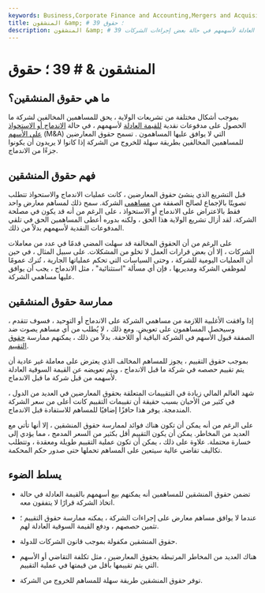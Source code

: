 ```yaml
---
keywords: Business,Corporate Finance and Accounting,Mergers and Acquisitions,M&amp;amp;A
title: المنشقون &amp; # 39 ؛ حقوق
description: المنشقون &amp; # 39 ؛ تسمح الحقوق للمساهمين بالاعتراض والحصول على مدفوعات مقابل القيمة العادلة لأسهمهم في حالة بعض إجراءات الشركات.
---
```


# المنشقون & # 39 ؛ حقوق
## ما هي حقوق المنشقين؟

بموجب أشكال مختلفة من تشريعات الولاية ، يحق للمساهمين المخالفين لشركة ما الحصول على مدفوعات نقدية [للقيمة العادلة](/fairvalue) لأسهمهم ، في حالة [الاندماج أو الاستحواذ على الأسهم](/mergersandacquisitions) (M&A) التي لا يوافق عليها المساهمون . تسمح حقوق المعارضين للمساهمين المخالفين بطريقة سهلة للخروج من الشركة إذا كانوا لا يريدون أن يكونوا جزءًا من الاندماج.

## فهم حقوق المنشقين

قبل التشريع الذي ينشئ حقوق المعارضين ، كانت عمليات الاندماج والاستحواذ تتطلب تصويتًا بالإجماع لصالح الصفقة من [مساهمي](/shareholder) الشركة. سمح ذلك لمساهم معارض واحد فقط بالاعتراض على الاندماج أو الاستحواذ ، على الرغم من أنه قد يكون في مصلحة الشركة. لقد أزال تشريع الولاية هذا الحق ، ولكنه بدوره أعطى المساهمين الحق في تلقي المدفوعات النقدية لأسهمهم بدلاً من ذلك.

على الرغم من أن الحقوق المخالفة قد سهلت المضي قدمًا في عدد من معاملات الشركات ، إلا أن بعض قرارات العمل لا تخلو من المشكلات. على سبيل المثال ، في حين أن العمليات اليومية للشركة ، وحتى السياسات التي تحكم عملياتها الجارية ، تُترك عمومًا لموظفي الشركة ومديريها ، فإن أي مسألة "استثنائية" ، مثل الاندماج ، يجب أن يوافق عليها مساهمي الشركة.

## ممارسة حقوق المنشقين

إذا وافقت الأغلبية اللازمة من مساهمي الشركة على الاندماج أو التوحيد ، فسوف تتقدم ، وسيحصل المساهمون على تعويض. ومع ذلك ، لا يُطلب من أي مساهم يصوت ضد الصفقة قبول الأسهم في الشركة الباقية أو اللاحقة. بدلاً من ذلك ، يمكنهم ممارسة [حقوق التقييم](/appraisalright).

بموجب حقوق التقييم ، يجوز للمساهم المخالف الذي يعترض على معاملة غير عادية أن يتم تقييم حصصه في شركة ما قبل الاندماج ، ويتم تعويضه عن القيمة السوقية العادلة لأسهمه من قبل شركة ما قبل الاندماج.

شهد العالم المالي زيادة في التقييمات المتعلقة بحقوق المعارضين في العديد من الدول ، في كثير من الأحيان بسبب حقيقة أن تقييمات التقييم كانت أعلى من سعر الشركة المندمجة. يوفر هذا حافزًا إضافيًا للمساهم للاستفادة قبل الاندماج.

على الرغم من أنه يمكن أن تكون هناك فوائد لممارسة حقوق المنشقين ، إلا أنها تأتي مع العديد من المخاطر. يمكن أن يكون التقييم أقل بكثير من السعر المدمج ، مما يؤدي إلى خسارة محتملة. علاوة على ذلك ، يمكن أن تكون عملية التقييم طويلة ومعقدة ، وتتطلب تكاليف تقاضي عالية سيتعين على المساهم تحملها حتى صدور حكم المحكمة.

## يسلط الضوء

- تضمن حقوق المنشقين للمساهمين أنه يمكنهم بيع أسهمهم بالقيمة العادلة في حالة اتخاذ الشركة قرارًا لا يتفقون معه.

- عندما لا يوافق مساهم معارض على إجراءات الشركة ، يمكنه ممارسة حقوق التقييم ؛ تثمين حصصهم ، ودفع القيمة السوقية العادلة لهم.

- حقوق المنشقين مكفولة بموجب قانون الشركات للدولة.

- هناك العديد من المخاطر المرتبطة بحقوق المعارضين ، مثل تكلفة التقاضي أو الأسهم التي يتم تقييمها بأقل من قيمتها في عملية التقييم.

- توفر حقوق المنشقين طريقة سهلة للمساهم للخروج من الشركة.

